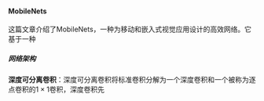 #### MobileNets

这篇文章介绍了MobileNets，一种为移动和嵌入式视觉应用设计的高效网络。它基于一种

##### 网络架构

**深度可分离卷积**：深度可分离卷积将标准卷积分解为一个深度卷积和一个被称为逐点卷积的$1\times1$卷积，深度卷积先